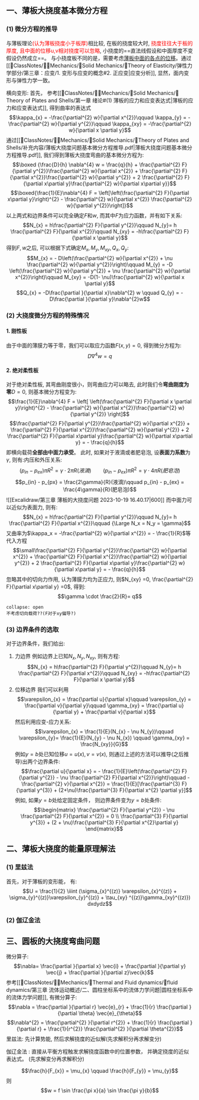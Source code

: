 ## 一、薄板大挠度基本微分方程
### (1) 微分方程的推导
与薄板理论<mark style="background: transparent; color: red">(认为薄板挠度小于板厚)</mark>相比较, 在板的挠度较大时, <mark style="background: transparent; color: red">挠度往往大于板的厚度, 且中面的位移u,v相对挠度可以忽略</mark>, 小挠度的==直法线假设和中面厚度不变假设仍然成立==。
与小挠度板不同的是，需要考虑<u>薄板中面的各点的位移</u>。通过[[📘ClassNotes/👨‍🔧Mechanics/🕋Solid Mechanics/🔨Theory of Elasticity/弹性力学部分/第三章：应变/1. 变形与应变的概念#2. 正应变|应变分析]], 显然，面内变形与弹性力学一致。

横向变形: 首先， 参考[[📘ClassNotes/👨‍🔧Mechanics/🕋Solid Mechanics/📜Theory of Plates and Shells/第一章 绪论#(1) 薄板的应力和应变表达式|薄板的应力和应变表达式]], 得到曲率的表达式
$$\kappa_{x} = -\frac{\partial^{2} w}{\partial x^{2}}\qquad \kappa_{y} = - \frac{\partial^{2} w}{\partial y^{2}}\qquad \kappa_{xy} = -\frac{\partial^{2} w}{\partial x \partial y}$$
通过[[📘ClassNotes/👨‍🔧Mechanics/🕋Solid Mechanics/📜Theory of Plates and Shells/补充内容/薄板大挠度问题基本微分方程推导.pdf|薄板大挠度问题基本微分方程推导.pdf]], 我们得到薄板大挠度弯曲的基本微分方程为:
$$\boxed {\frac{D}{h} \nabla^{4} w = \frac{q}{h} + \frac{\partial^{2} F}{\partial y^{2}}\frac{\partial^{2} w}{\partial x^{2}} + \frac{\partial^{2} F}{\partial x^{2}}\frac{\partial^{2} w}{\partial y^{2}} + 2 \frac{\partial^{2} F}{\partial x\partial y}\frac{\partial^{2} w}{\partial x\partial y}}$$
$$\boxed{\frac{1}{E}\nabla^{4} F = \left[\left(\frac{\partial^{2} F}{\partial x\partial y}\right)^{2} - \frac{\partial^{2} w}{\partial x^{2}} \frac{\partial^{2} w}{\partial y^{2}}\right]}$$
以上两式和边界条件可以完全确定$F$和$w$, 而其中$F$为应力函数，并有如下关系:
$$N_{x} = h\frac{\partial^{2} F}{\partial y^{2}}\qquad  N_{y}= h \frac{\partial^{2} F}{\partial x^{2}}\qquad  N_{xy} = -h\frac{\partial^{2} F}{\partial x \partial y}$$
得到$F,w$之后, 可以根据下式确定$M_x, M_y, M_{xy}, Q_{x}, Q_{y}$:
$$M_{x} = - D\left(\frac{\partial^{2} w}{\partial x^{2}} + \nu \frac{\partial^{2} w}{\partial y^{2}}\right)\qquad M_{y} = -D \left(\frac{\partial^{2} w}{\partial y^{2}} + \nu \frac{\partial^{2} w}{\partial x^{2}}\right)\qquad  M_{xy} = -D(1- \nu)\frac{\partial^{2} w}{\partial x \partial y}$$
$$Q_{x} = -D\frac{\partial }{\partial x}\nabla^{2} w  \qquad Q_{y} = -D\frac{\partial }{\partial y}\nabla^{2}w$$
### (2) 大挠度微分方程的特殊情况
#### 1. 刚性板
由于中面的薄膜力等于零，我们可以取应力函数$F(x,y) = 0$, 得到微分方程为:
$$D \nabla^{4} w = q$$
#### 2. 绝对柔性板
对于绝对柔性板, 其弯曲刚度很小，则弯曲应力可以略去, 此时我们令**弯曲刚度为零**$D = 0$, 则基本微分方程变为:
$$\frac{1}{E}\nabla^{4} F = \left[ \left(\frac{\partial^{2} F}{\partial x \partial y}\right)^{2} - \frac{\partial^{2} w}{\partial x^{2}}\frac{\partial^{2} w}{\partial y^{2}} \right]$$
$$\frac{\partial^{2} F}{\partial y^{2}}\frac{\partial^{2} w}{\partial x^{2}} + \frac{\partial^{2} F}{\partial x^{2}}\frac{\partial^{2} w}{\partial y^{2}} + 2 \frac{\partial^{2} F}{\partial x\partial y}\frac{\partial^{2} w}{\partial x\partial y} = - \frac{q}{h}$$
即横向载荷**全部由中面力承受**。
此时, 如果对于液滴或者肥皂泡, 设**表面力系数**为$\gamma$, 则有:内压和外压关系:
$$(p_{in} - p_{ex})\pi R^{2} = \gamma \cdot 2\pi R(液滴)\qquad  (p_{in} - p_{ex})\pi R^{2} = \gamma \cdot  4 \pi  R(肥皂泡)$$
$$p_{in} - p_{px} = \frac{2\gamma}{R}(液滴)\qquad  p_{in} - p_{ex} = \frac{4\gamma}{R}(肥皂泡)$$
![[Excalidraw/第三章 薄板的大挠度问题 2023-10-19 16.40.17|600]]
而中面力可以近似为表面力, 则有:
$$N_{x} = h\frac{\partial^{2} F}{\partial y^{2}}\qquad  N_{y}= h \frac{\partial^{2} F}{\partial x^{2}}\qquad  {\Large N_x = N_y = \gamma}$$
又曲率为$\kappa_x  = -\frac{\partial^{2} w}{\partial x^{2}} = - \frac{1}{R}$等代入方程
$$\small\frac{\partial^{2} F}{\partial y^{2}}\frac{\partial^{2} w}{\partial x^{2}} + \frac{\partial^{2} F}{\partial x^{2}}\frac{\partial^{2} w}{\partial y^{2}} + 2 \frac{\partial^{2} F}{\partial x\partial y}\frac{\partial^{2} w}{\partial x\partial y} = - \frac{q}{h}$$
忽略其中的切向力作用, 认为薄膜力均为正应力, 则$N_{xy} =0, \frac{\partial^{2} F}{\partial x\partial y} =0$, 得到:
$$\gamma \cdot \frac{2}{R}= q$$
`````ad-bug 
collapse: open
不考虑切向载荷??(F对于xy偏导?)
`````

### (3) 边界条件的选取
对于边界条件，我们给出:
1. 力边界
例如边界上已知$N_x, N_y,N_{xy}$, 则有方程:
$$N_{x} = h\frac{\partial^{2} F}{\partial y^{2}}\qquad  N_{y}= h \frac{\partial^{2} F}{\partial x^{2}}\qquad  N_{xy} = -h\frac{\partial^{2} F}{\partial x \partial y}$$
2. 位移边界 
我们可以利用
$$\varepsilon_{x} = \frac{\partial u}{\partial x}\qquad  \varepsilon_{y} = \frac{\partial v}{\partial y}\qquad \gamma_{xy} = \frac{\partial u}{\partial y} + \frac{\partial v}{\partial x}$$
然后利用应变-应力关系:
$$\varepsilon_{x} = \frac{1}{E}(N_{x} - \nu N_{y})\qquad  \varepsilon_{y}= \frac{1}{E}(N_{y} - \nu N_{x}) \qquad \gamma_{xy} = \frac{N_{xy}}{G}$$
例如$y = b$处已知位移$u =u(x), v = v(x)$, 则通过上述的方法可以推导(之后推导)出两个边界条件:
$$\frac{\partial u}{\partial x} = - \frac{1}{E}\left(\frac{\partial^{2} F}{\partial y^{2}} - \nu \frac{\partial^{2} F}{\partial x^{2}}\right)\qquad -\frac{\partial^{2} v}{\partial x^{2}} = \frac{1}{E}[\frac{\partial^{3} F}{\partial y^{3}} + (2+\nu)\frac{\partial^{3} F}{\partial x^{2} \partial y}]$$
例如, 如果$y = b$处给定固定条件， 则边界条件变为$y=b$处条件:
$$\begin{matrix}
\frac{\partial^{2} F}{\partial y^{2}} - \nu \frac{\partial^{2} F}{\partial x^{2}} = 0  \\ 
\frac{\partial^{3} F}{\partial y^{3}} + (2 + \nu)\frac{\partial^{3} F}{\partial x^{2}\partial y}
\end{matrix}$$
## 二、薄板大挠度的能量原理解法
### (1) 里兹法
首先，对于薄板的变形能， 有:
$$U =  \frac{1}{2} \iiint (\sigma_{x}^{(z)} \varepsilon_{x}^{(z)} + \sigma_{y}^{(z)}\varepsilon_{y}^{(z)} + \tau_{xy} ^{(z)}\gamma_{xy}^{(z)}) dxdydz$$

### (2) 伽辽金法




## 三、圆板的大挠度弯曲问题
微分算子:
$$\nabla= \frac{\partial }{\partial x} \vec{i} + \frac{\partial }{\partial y} \vec{j} + \frac{\partial }{\partial z}\vec{k}$$
参考[[📘ClassNotes/👨‍🔧Mechanics/🌊Thermal and Fluid dynamics/🌊fluid dynamics/第三章 流体运动概述/二、圆柱坐标系中的流体力学问题|圆柱坐标系中的流体力学问题]], 有微分算子:
$$\nabla = \frac{\partial }{\partial r} \vec{e}_{r}  + \frac{1}{r} \frac{\partial }{\partial \theta} \vec{e}_{\theta}$$
$$\nabla^{2} = \frac{\partial^{2} }{\partial r^{2}} + \frac{1}{r} \frac{\partial }{\partial r} + \frac{1}{r^{2}} \frac{\partial^{2} }{\partial \theta^{2}}$$
里兹法: 先计算势能, 然后求解挠度的近似解(先求解积分再求解变分)

伽辽金法 : 直接从平衡方程触发求解挠度函数中的位置参数， 并确定挠度的近似表达式。
(先求解变分再求解积分)

$$\frac{h}{F_{x}} = \mu_{x} \qquad \frac{h}{F_{y}} = \mu_{y}$$
则
$$w = f \sin \frac{\pi x}{a} \sin \frac{\pi y}{b}$$
